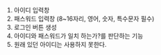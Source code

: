 1. 아이디 입력창 
2. 패스워드 입력창 (8~16자리, 영어, 숫자, 특수문자 필수)
3. 로그인 버튼 생성
4. 아이디와 패스워드가 일치 하는가?를 판단하는 기능
5. 원래 있던 아이디는 사용하지 못한다.